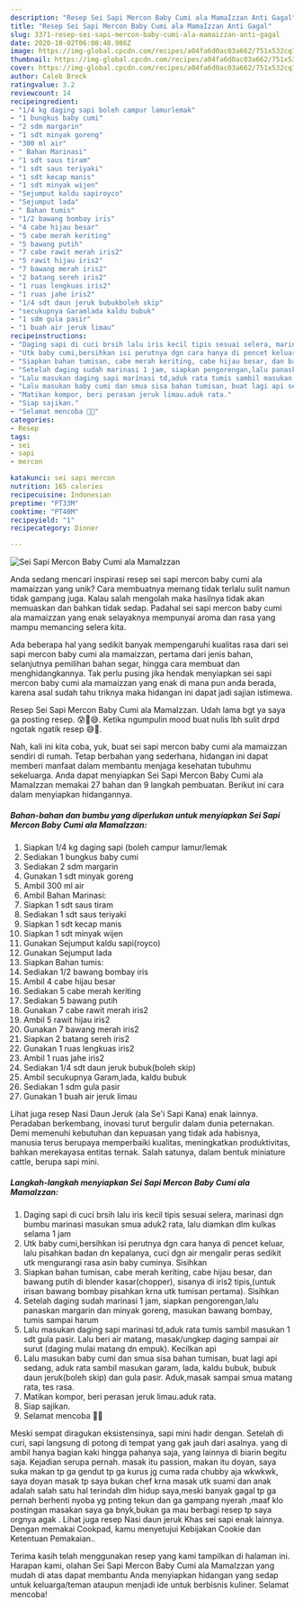 ```yaml
---
description: "Resep Sei Sapi Mercon Baby Cumi ala MamaIzzan Anti Gagal"
title: "Resep Sei Sapi Mercon Baby Cumi ala MamaIzzan Anti Gagal"
slug: 3371-resep-sei-sapi-mercon-baby-cumi-ala-mamaizzan-anti-gagal
date: 2020-10-02T06:08:48.986Z
image: https://img-global.cpcdn.com/recipes/a04fa6d0ac03a662/751x532cq70/sei-sapi-mercon-baby-cumi-ala-mamaizzan-foto-resep-utama.jpg
thumbnail: https://img-global.cpcdn.com/recipes/a04fa6d0ac03a662/751x532cq70/sei-sapi-mercon-baby-cumi-ala-mamaizzan-foto-resep-utama.jpg
cover: https://img-global.cpcdn.com/recipes/a04fa6d0ac03a662/751x532cq70/sei-sapi-mercon-baby-cumi-ala-mamaizzan-foto-resep-utama.jpg
author: Caleb Brock
ratingvalue: 3.2
reviewcount: 14
recipeingredient:
- "1/4 kg daging sapi boleh campur lamurlemak"
- "1 bungkus baby cumi"
- "2 sdm margarin"
- "1 sdt minyak goreng"
- "300 ml air"
- " Bahan Marinasi"
- "1 sdt saus tiram"
- "1 sdt saus teriyaki"
- "1 sdt kecap manis"
- "1 sdt minyak wijen"
- "Sejumput kaldu sapiroyco"
- "Sejumput lada"
- " Bahan tumis"
- "1/2 bawang bombay iris"
- "4 cabe hijau besar"
- "5 cabe merah keriting"
- "5 bawang putih"
- "7 cabe rawit merah iris2"
- "5 rawit hijau iris2"
- "7 bawang merah iris2"
- "2 batang sereh iris2"
- "1 ruas lengkuas iris2"
- "1 ruas jahe iris2"
- "1/4 sdt daun jeruk bubukboleh skip"
- "secukupnya Garamlada kaldu bubuk"
- "1 sdm gula pasir"
- "1 buah air jeruk limau"
recipeinstructions:
- "Daging sapi di cuci brsih lalu iris kecil tipis sesuai selera, marinasi dgn bumbu marinasi masukan smua aduk2 rata, lalu diamkan dlm kulkas selama 1 jam"
- "Utk baby cumi,bersihkan isi perutnya dgn cara hanya di pencet keluar, lalu pisahkan badan dn kepalanya, cuci dgn air mengalir peras sedikit utk mengurangi rasa asin baby cuminya. Sisihkan"
- "Siapkan bahan tumisan, cabe merah keriting, cabe hijau besar, dan bawang putih di blender kasar(chopper), sisanya di iris2 tipis,(untuk irisan bawang bombay pisahkan krna utk tumisan pertama). Sisihkan"
- "Setelah daging sudah marinasi 1 jam, siapkan pengorengan,lalu panaskan margarin dan minyak goreng, masukan bawang bombay, tumis sampai harum"
- "Lalu masukan daging sapi marinasi td,aduk rata tumis sambil masukan 1 sdt gula pasir. Lalu beri air matang, masak/ungkep daging sampai air surut (daging mulai matang dn empuk). Kecilkan api"
- "Lalu masukan baby cumi dan smua sisa bahan tumisan, buat lagi api sedang, aduk rata sambil masukan garam, lada, kaldu bubuk, bubuk daun jeruk(boleh skip) dan gula pasir. Aduk,masak sampai smua matang rata, tes rasa."
- "Matikan kompor, beri perasan jeruk limau.aduk rata."
- "Siap sajikan."
- "Selamat mencoba 🙏😊"
categories:
- Resep
tags:
- sei
- sapi
- mercon

katakunci: sei sapi mercon 
nutrition: 165 calories
recipecuisine: Indonesian
preptime: "PT33M"
cooktime: "PT40M"
recipeyield: "1"
recipecategory: Dinner

---
```



![Sei Sapi Mercon Baby Cumi ala MamaIzzan](https://img-global.cpcdn.com/recipes/a04fa6d0ac03a662/751x532cq70/sei-sapi-mercon-baby-cumi-ala-mamaizzan-foto-resep-utama.jpg)

Anda sedang mencari inspirasi resep sei sapi mercon baby cumi ala mamaizzan yang unik? Cara membuatnya memang tidak terlalu sulit namun tidak gampang juga. Kalau salah mengolah maka hasilnya tidak akan memuaskan dan bahkan tidak sedap. Padahal sei sapi mercon baby cumi ala mamaizzan yang enak selayaknya mempunyai aroma dan rasa yang mampu memancing selera kita.

Ada beberapa hal yang sedikit banyak mempengaruhi kualitas rasa dari sei sapi mercon baby cumi ala mamaizzan, pertama dari jenis bahan, selanjutnya pemilihan bahan segar, hingga cara membuat dan menghidangkannya. Tak perlu pusing jika hendak menyiapkan sei sapi mercon baby cumi ala mamaizzan yang enak di mana pun anda berada, karena asal sudah tahu triknya maka hidangan ini dapat jadi sajian istimewa.

Resep Sei Sapi Mercon Baby Cumi ala MamaIzzan. Udah lama bgt ya saya ga posting resep. 😰🙏😅. Ketika ngumpulin mood buat nulis lbh sulit drpd ngotak ngatik resep 😅🙏.


Nah, kali ini kita coba, yuk, buat sei sapi mercon baby cumi ala mamaizzan sendiri di rumah. Tetap berbahan yang sederhana, hidangan ini dapat memberi manfaat dalam membantu menjaga kesehatan tubuhmu sekeluarga. Anda dapat menyiapkan Sei Sapi Mercon Baby Cumi ala MamaIzzan memakai 27 bahan dan 9 langkah pembuatan. Berikut ini cara dalam menyiapkan hidangannya.

<!--inarticleads1-->

##### Bahan-bahan dan bumbu yang diperlukan untuk menyiapkan Sei Sapi Mercon Baby Cumi ala MamaIzzan:

1. Siapkan 1/4 kg daging sapi (boleh campur lamur/lemak
1. Sediakan 1 bungkus baby cumi
1. Sediakan 2 sdm margarin
1. Gunakan 1 sdt minyak goreng
1. Ambil 300 ml air
1. Ambil  Bahan Marinasi:
1. Siapkan 1 sdt saus tiram
1. Sediakan 1 sdt saus teriyaki
1. Siapkan 1 sdt kecap manis
1. Siapkan 1 sdt minyak wijen
1. Gunakan Sejumput kaldu sapi(royco)
1. Gunakan Sejumput lada
1. Siapkan  Bahan tumis:
1. Sediakan 1/2 bawang bombay iris
1. Ambil 4 cabe hijau besar
1. Sediakan 5 cabe merah keriting
1. Sediakan 5 bawang putih
1. Gunakan 7 cabe rawit merah iris2
1. Ambil 5 rawit hijau iris2
1. Gunakan 7 bawang merah iris2
1. Siapkan 2 batang sereh iris2
1. Gunakan 1 ruas lengkuas iris2
1. Ambil 1 ruas jahe iris2
1. Sediakan 1/4 sdt daun jeruk bubuk(boleh skip)
1. Ambil secukupnya Garam,lada, kaldu bubuk
1. Sediakan 1 sdm gula pasir
1. Gunakan 1 buah air jeruk limau


Lihat juga resep Nasi Daun Jeruk (ala Se&#39;i Sapi Kana) enak lainnya. Peradaban berkembang, inovasi turut bergulir dalam dunia peternakan. Demi memenuhi kebutuhan dan kepuasan yang tidak ada habisnya, manusia terus berupaya memperbaiki kualitas, meningkatkan produktivitas, bahkan merekayasa entitas ternak. Salah satunya, dalam bentuk miniature cattle, berupa sapi mini. 

<!--inarticleads2-->

##### Langkah-langkah menyiapkan Sei Sapi Mercon Baby Cumi ala MamaIzzan:

1. Daging sapi di cuci brsih lalu iris kecil tipis sesuai selera, marinasi dgn bumbu marinasi masukan smua aduk2 rata, lalu diamkan dlm kulkas selama 1 jam
1. Utk baby cumi,bersihkan isi perutnya dgn cara hanya di pencet keluar, lalu pisahkan badan dn kepalanya, cuci dgn air mengalir peras sedikit utk mengurangi rasa asin baby cuminya. Sisihkan
1. Siapkan bahan tumisan, cabe merah keriting, cabe hijau besar, dan bawang putih di blender kasar(chopper), sisanya di iris2 tipis,(untuk irisan bawang bombay pisahkan krna utk tumisan pertama). Sisihkan
1. Setelah daging sudah marinasi 1 jam, siapkan pengorengan,lalu panaskan margarin dan minyak goreng, masukan bawang bombay, tumis sampai harum
1. Lalu masukan daging sapi marinasi td,aduk rata tumis sambil masukan 1 sdt gula pasir. Lalu beri air matang, masak/ungkep daging sampai air surut (daging mulai matang dn empuk). Kecilkan api
1. Lalu masukan baby cumi dan smua sisa bahan tumisan, buat lagi api sedang, aduk rata sambil masukan garam, lada, kaldu bubuk, bubuk daun jeruk(boleh skip) dan gula pasir. Aduk,masak sampai smua matang rata, tes rasa.
1. Matikan kompor, beri perasan jeruk limau.aduk rata.
1. Siap sajikan.
1. Selamat mencoba 🙏😊


Meski sempat diragukan eksistensinya, sapi mini hadir dengan. Setelah di curi, sapi langsung di potong di tempat yang gak jauh dari asalnya. yang di ambil hanya bagian kaki hingga pahanya saja, yang lainnya di biarin begitu saja. Kejadian serupa pernah. masak itu passion, makan itu doyan, saya suka makan tp ga gendut tp ga kurus jg cuma rada chubby aja wkwkwk, saya doyan masak tp saya bukan chef krna masak utk suami dan anak adalah salah satu hal terindah dlm hidup saya,meski banyak gagal tp ga pernah berhenti nyoba yg pnting tekun dan ga gampang nyerah ,maaf klo postingan masakan saya ga bnyk,bukan ga mau berbagi resep tp saya orgnya agak . Lihat juga resep Nasi daun jeruk Khas sei sapi enak lainnya. Dengan memakai Cookpad, kamu menyetujui Kebijakan Cookie dan Ketentuan Pemakaian.. 

Terima kasih telah menggunakan resep yang kami tampilkan di halaman ini. Harapan kami, olahan Sei Sapi Mercon Baby Cumi ala MamaIzzan yang mudah di atas dapat membantu Anda menyiapkan hidangan yang sedap untuk keluarga/teman ataupun menjadi ide untuk berbisnis kuliner. Selamat mencoba!
